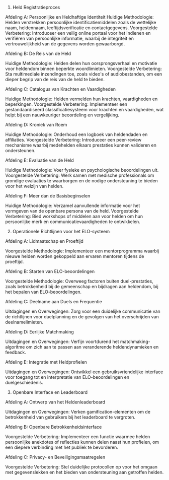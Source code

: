 1. Held Registratieproces

Afdeling A: Persoonlijke en Heldhaftige Identiteit
Huidige Methodologie: Helden verstrekken persoonlijke identificatiemiddelen zoals de wettelijke naam, heldennaam, leeftijdsverificatie en contactgegevens.
Voorgestelde Verbetering: Introduceer een veilig online portaal voor het indienen en verifiëren van persoonlijke informatie, waarbij de integriteit en vertrouwelijkheid van de gegevens worden gewaarborgd.

Afdeling B: De Reis van de Held

Huidige Methodologie: Helden delen hun oorsprongsverhaal en motivatie voor heldendom binnen beperkte woordlimieten.
Voorgestelde Verbetering: Sta multimediale inzendingen toe, zoals video's of audiobestanden, om een ​​dieper begrip van de reis van de held te bieden.

Afdeling C: Catalogus van Krachten en Vaardigheden

Huidige Methodologie: Helden vermelden hun krachten, vaardigheden en beperkingen.
Voorgestelde Verbetering: Implementeer een gestandaardiseerd classificatiesysteem voor krachten en vaardigheden, wat helpt bij een nauwkeuriger beoordeling en vergelijking.

Afdeling D: Kroniek van Roem

Huidige Methodologie: Onderhoud een logboek van heldendaden en affiliaties.
Voorgestelde Verbetering: Introduceer een peer-review mechanisme waarbij medehelden elkaars prestaties kunnen valideren en ondersteunen.

Afdeling E: Evaluatie van de Held

Huidige Methodologie: Voer fysieke en psychologische beoordelingen uit.
Voorgestelde Verbetering: Werk samen met medische professionals om grondige evaluaties te waarborgen en de nodige ondersteuning te bieden voor het welzijn van helden.

Afdeling F: Meer dan de Basisbeginselen

Huidige Methodologie: Verzamel aanvullende informatie voor het vormgeven van de openbare persona van de held.
Voorgestelde Verbetering: Bied workshops of middelen aan voor helden om hun persoonlijke merk en communicatievaardigheden te ontwikkelen.

2. Operationele Richtlijnen voor het ELO-systeem

Afdeling A: Lidmaatschap en Proeftijd


Voorgestelde Methodologie: Implementeer een mentorprogramma waarbij nieuwe helden worden gekoppeld aan ervaren mentoren tijdens de proeftijd.


Afdeling B: Starten van ELO-beoordelingen

Voorgestelde Methodologie: Overweeg factoren buiten duel-prestaties, zoals betrokkenheid bij de gemeenschap en bijdragen aan heldendom, bij het bepalen van ELO-beoordelingen.


Afdeling C: Deelname aan Duels en Frequentie

Uitdagingen en Overwegingen: Zorg voor een duidelijke communicatie van de richtlijnen voor duelplanning en de gevolgen van het overschrijden van deelnamelimieten.

Afdeling D: Eerlijke Matchmaking

Uitdagingen en Overwegingen: Verfijn voortdurend het matchmaking-algoritme om zich aan te passen aan veranderende heldendynamieken en feedback.

Afdeling E: Integratie met Heldprofielen

Uitdagingen en Overwegingen: Ontwikkel een gebruiksvriendelijke interface voor toegang tot en interpretatie van ELO-beoordelingen en duelgeschiedenis.

3. Openbare Interface en Leaderboard

Afdeling A: Ontwerp van het Heldenleaderboard

Uitdagingen en Overwegingen: Verken gamification-elementen om de betrokkenheid van gebruikers bij het leaderboard te vergroten.

Afdeling B: Openbare Betrokkenheidsinterface

Voorgestelde Verbetering: Implementeer een functie waarmee helden persoonlijke anekdotes of reflecties kunnen delen naast hun profielen, om een diepere verbinding met het publiek te bevorderen.

Afdeling C: Privacy- en Beveiligingsmaatregelen

Voorgestelde Verbetering: Stel duidelijke protocollen op voor het omgaan met gegevenslekken en het bieden van ondersteuning aan getroffen helden.
